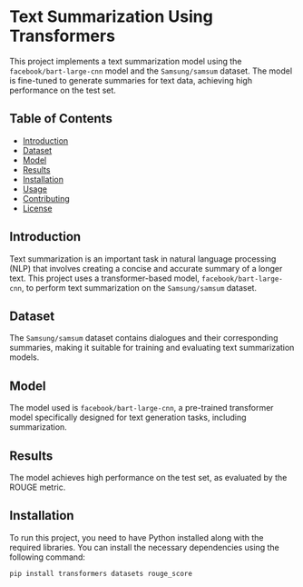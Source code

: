 # Text Summarization Using Transformers

This project implements a text summarization model using the `facebook/bart-large-cnn` model and the `Samsung/samsum` dataset. The model is fine-tuned to generate summaries for text data, achieving high performance on the test set.

## Table of Contents
- [Introduction](#introduction)
- [Dataset](#dataset)
- [Model](#model)
- [Results](#results)
- [Installation](#installation)
- [Usage](#usage)
- [Contributing](#contributing)
- [License](#license)

## Introduction

Text summarization is an important task in natural language processing (NLP) that involves creating a concise and accurate summary of a longer text. This project uses a transformer-based model, `facebook/bart-large-cnn`, to perform text summarization on the `Samsung/samsum` dataset.

## Dataset

The `Samsung/samsum` dataset contains dialogues and their corresponding summaries, making it suitable for training and evaluating text summarization models.

## Model

The model used is `facebook/bart-large-cnn`, a pre-trained transformer model specifically designed for text generation tasks, including summarization.

## Results

The model achieves high performance on the test set, as evaluated by the ROUGE metric.

## Installation

To run this project, you need to have Python installed along with the required libraries. You can install the necessary dependencies using the following command:

```bash
pip install transformers datasets rouge_score
